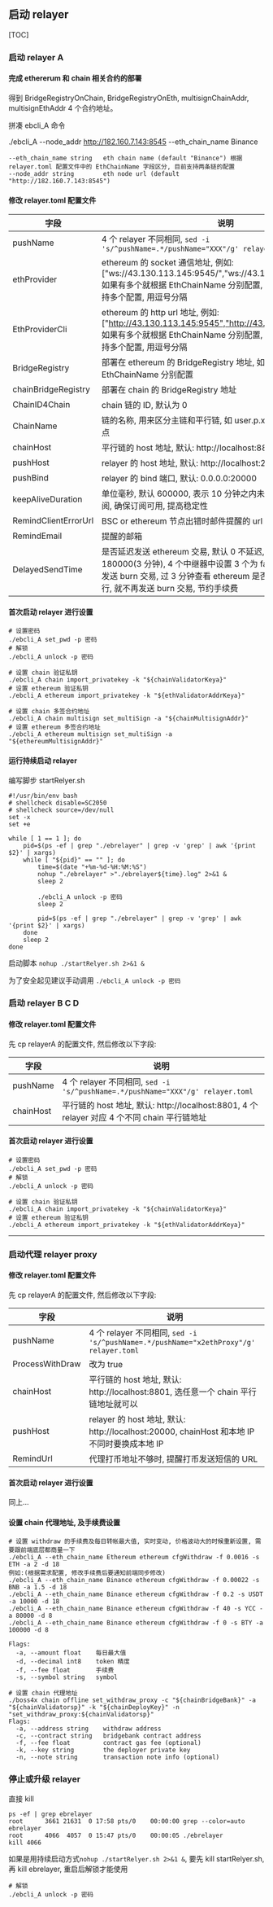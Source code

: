 ## 启动 relayer

[TOC]

### 启动 relayer A

#### 完成 ethererum 和 chain 相关合约的部署

得到 BridgeRegistryOnChain, BridgeRegistryOnEth, multisignChainAddr, multisignEthAddr 4 个合约地址。

拼凑 ebcli_A 命令

./ebcli_A --node_addr http://182.160.7.143:8545 --eth_chain_name Binance

```
--eth_chain_name string   eth chain name (default "Binance") 根据 relayer.toml 配置文件中的 EthChainName 字段区分, 目前支持两条链的配置
--node_addr string        eth node url (default "http://182.160.7.143:8545")
```

#### 修改 relayer.toml 配置文件

| 字段                 | 说明                                                                                                                                                                                                                              |
| -------------------- | --------------------------------------------------------------------------------------------------------------------------------------------------------------------------------------------------------------------------------- |
| pushName             | 4 个 relayer 不同相同, `sed -i 's/^pushName=.*/pushName="XXX"/g' relayer.toml`                                                                                                                                                    |
| ethProvider          | ethereum 的 socket 通信地址, 例如: ["ws://43.130.113.145:9545/","ws://43.130.113.145:9545/"], 如果有多个就根据 EthChainName 分别配置, 提高通信的稳定性, 支持多个配置, 用逗号分隔                                                  |
| EthProviderCli       | ethereum 的 http url 地址, 例如: ["http://43.130.113.145:9545","http://43.130.113.145:9545"], 如果有多个就根据 EthChainName 分别配置, 提高通信的稳定性, 支持多个配置, 用逗号分隔                                                  |
| BridgeRegistry       | 部署在 ethereum 的 BridgeRegistry 地址, 如果有多个就根据 EthChainName 分别配置                                                                                                                                                    |
| chainBridgeRegistry  | 部署在 chain 的 BridgeRegistry 地址                                                                                                                                                                                               |
| ChainID4Chain        | chain 链的 ID, 默认为 0                                                                                                                                                                                                           |
| ChainName            | 链的名称, 用来区分主链和平行链, 如 user.p.xxx., 必须包含最后一个点                                                                                                                                                                |
| chainHost            | 平行链的 host 地址, 默认: http://localhost:8801                                                                                                                                                                                   |
| pushHost             | relayer 的 host 地址, 默认: http://localhost:20000                                                                                                                                                                                |
| pushBind             | relayer 的 bind 端口, 默认: 0.0.0.0:20000                                                                                                                                                                                         |
| keepAliveDuration    | 单位毫秒, 默认 600000, 表示 10 分钟之内未收到信息, 通过重新订阅, 确保订阅可用, 提高稳定性                                                                                                                                         |
| RemindClientErrorUrl | BSC or ethereum 节点出错时邮件提醒的 url                                                                                                                                                                                          |
| RemindEmail          | 提醒的邮箱                                                                                                                                                                                                                        |
| DelayedSendTime      | 是否延迟发送 ethereum 交易, 默认 0 不延迟, 单位毫秒一般设置为 180000(3 分钟), 4 个中继器中设置 3 个为 false, 1 个为 true, 延迟发送 burn 交易, 过 3 分钟查看 ethereum 是否已经执行, 如果已经执行, 就不再发送 burn 交易, 节约手续费 |

#### 首次启动 relayer 进行设置

```shell
# 设置密码
./ebcli_A set_pwd -p 密码
# 解锁
./ebcli_A unlock -p 密码

# 设置 chain 验证私钥
./ebcli_A chain import_privatekey -k "${chainValidatorKeya}"
# 设置 ethereum 验证私钥
./ebcli_A ethereum import_privatekey -k "${ethValidatorAddrKeya}"

# 设置 chain 多签合约地址
./ebcli_A chain multisign set_multiSign -a "${chainMultisignAddr}"
# 设置 ethereum 多签合约地址
./ebcli_A ethereum multisign set_multiSign -a "${ethereumMultisignAddr}"
```

#### 运行持续启动 relayer

编写脚步 startRelyer.sh

```shell
#!/usr/bin/env bash
# shellcheck disable=SC2050
# shellcheck source=/dev/null
set -x
set +e

while [ 1 == 1 ]; do
    pid=$(ps -ef | grep "./ebrelayer" | grep -v 'grep' | awk '{print $2}' | xargs)
    while [ "${pid}" == "" ]; do
        time=$(date "+%m-%d-%H:%M:%S")
        nohup "./ebrelayer" >"./ebrelayer${time}.log" 2>&1 &
        sleep 2

        ./ebcli_A unlock -p 密码
        sleep 2

        pid=$(ps -ef | grep "./ebrelayer" | grep -v 'grep' | awk '{print $2}' | xargs)
    done
    sleep 2
done
```

启动脚本 `nohup ./startRelyer.sh 2>&1 &`

为了安全起见建议手动调用 `./ebcli_A unlock -p 密码`

### 启动 relayer B C D

#### 修改 relayer.toml 配置文件

先 cp relayerA 的配置文件, 然后修改以下字段:

| 字段      | 说明                                                                                         |
| --------- | -------------------------------------------------------------------------------------------- |
| pushName  | 4 个 relayer 不同相同, `sed -i 's/^pushName=.*/pushName="XXX"/g' relayer.toml`               |
| chainHost | 平行链的 host 地址, 默认: http://localhost:8801, 4 个 relayer 对应 4 个不同 chain 平行链地址 |

#### 首次启动 relayer 进行设置

```shell
# 设置密码
./ebcli_A set_pwd -p 密码
# 解锁
./ebcli_A unlock -p 密码

# 设置 chain 验证私钥
./ebcli_A chain import_privatekey -k "${chainValidatorKeya}"
# 设置 ethereum 验证私钥
./ebcli_A ethereum import_privatekey -k "${ethValidatorAddrKeya}"
```

---

### 启动代理 relayer proxy

#### 修改 relayer.toml 配置文件

先 cp relayerA 的配置文件, 然后修改以下字段:

| 字段            | 说明                                                                                        |
| --------------- | ------------------------------------------------------------------------------------------- |
| pushName        | 4 个 relayer 不同相同, `sed -i 's/^pushName=.*/pushName="x2ethProxy"/g' relayer.toml`       |
| ProcessWithDraw | 改为 true                                                                                   |
| chainHost       | 平行链的 host 地址, 默认: http://localhost:8801, 选任意一个 chain 平行链地址就可以          |
| pushHost        | relayer 的 host 地址, 默认: http://localhost:20000, chainHost 和本地 IP 不同时要换成本地 IP |
| RemindUrl       | 代理打币地址不够时, 提醒打币发送短信的 URL                                                  |

#### 首次启动 relayer 进行设置

同上...

#### 设置 chain 代理地址, 及手续费设置

```shell
# 设置 withdraw 的手续费及每日转帐最大值, 实时变动, 价格波动大的时候重新设置, 需要跟前端底层都商量一下
./ebcli_A --eth_chain_name Ethereum ethereum cfgWithdraw -f 0.0016 -s ETH -a 2 -d 18
例如:(根据需求配置, 修改手续费后要通知前端同步修改)
./ebcli_A --eth_chain_name Binance ethereum cfgWithdraw -f 0.00022 -s BNB -a 1.5 -d 18
./ebcli_A --eth_chain_name Binance ethereum cfgWithdraw -f 0.2 -s USDT -a 10000 -d 18
./ebcli_A --eth_chain_name Binance ethereum cfgWithdraw -f 40 -s YCC -a 80000 -d 8
./ebcli_A --eth_chain_name Binance ethereum cfgWithdraw -f 0 -s BTY -a 100000 -d 8

Flags:
  -a, --amount float    每日最大值
  -d, --decimal int8    token 精度
  -f, --fee float       手续费
  -s, --symbol string   symbol

# 设置 chain 代理地址
./boss4x chain offline set_withdraw_proxy -c "${chainBridgeBank}" -a "${chainValidatorsp}" -k "${chainDeployKey}" -n "set_withdraw_proxy:${chainValidatorsp}"
Flags:
  -a, --address string    withdraw address
  -c, --contract string   bridgebank contract address
  -f, --fee float         contract gas fee (optional)
  -k, --key string        the deployer private key
  -n, --note string       transaction note info (optional)
```

### 停止或升级 relayer

直接 kill

```shell
ps -ef | grep ebrelayer
root      3661 21631  0 17:58 pts/0    00:00:00 grep --color=auto ebrelayer
root      4066  4057  0 15:47 pts/0    00:00:05 ./ebrelayer
kill 4066
```

如果是用持续启动方式`nohup ./startRelyer.sh 2>&1 &`, 要先 kill startRelyer.sh, 再 kill ebrelayer, 重启后解锁才能使用

```shell
# 解锁
./ebcli_A unlock -p 密码
```
